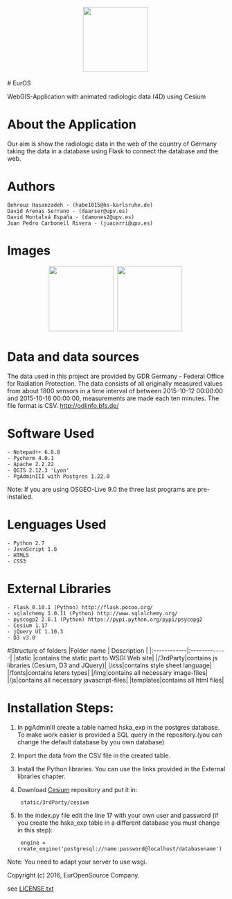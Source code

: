 <p align="center">
<a href="https://github.com/HsKA-OSGIS/EurOS/blob/master/static/img/Logo.png?raw=true"><img src="https://github.com/HsKA-OSGIS/EurOS/blob/master/static/img/Logo.png?raw=true" height="150" /></a>&nbsp;
</p>
# EurOS

WebGIS-Application with animated radiologic data (4D) using Cesium

# About the Application

Our aim is show the radiologic data in the web of the country of Germany taking the data in a database using Flask to connect the database and the web. 

# Authors

	Behrouz Hasanzadeh - (habe1015@hs-karlsruhe.de)
	David Arenas Serrano - (daarser@upv.es)
	David Montalvá España - (damones2@upv.es)
	Juan Pedro Carbonell Rivera - (juacarri@upv.es)

# Images 

<p align="center">
<a href="http://i.imgur.com/24LcMNB.jpg"><img src="http://i.imgur.com/24LcMNB.jpg" height="150" /></a>&nbsp;
<a href="http://i.imgur.com/5vmuzew.jpg"><img src="http://i.imgur.com/5vmuzew.jpg" height="150" /></a>&nbsp;
</p>
	
# Data and data sources

The data used in this project are provided by GDR Germany - Federal Office for Radiation Protection. The data consists of all originally measured
values from about 1800 sensors in a time interval of between 2015-10-12 00:00:00 and 2015-10-16 00:00:00, measurements are made each ten minutes. The file format is CSV. 
http://odlinfo.bfs.de/


# Software Used

	- Notepad++ 6.8.8
	- Pycharm 4.0.1
	- Apache 2.2.22
	- QGIS 2.12.3 'Lyon'
	- PgAdminIII with Postgres 1.22.0
	
Note: If you are using OSGEO-Live 9.0 the three last programs are pre-installed.

# Lenguages Used

	- Python 2.7
	- JavaScript 1.8
	- HTML5
	- CSS3

# External Libraries

	- Flask 0.10.1 (Python) http://flask.pocoo.org/
	- sqlalchemy 1.0.11 (Python) http://www.sqlalchemy.org/
	- pyscogp2 2.6.1 (Python) https://pypi.python.org/pypi/psycopg2
	- Cesium 1.17
	- jQuery UI 1.10.3
	- D3 v3.0
	
#Structure of folders
|Folder name | Description |
|:------------|:-------------|
|static |contains the static part to WSGI Web site|
|/3rdParty|contains js libraries (Cesium, D3 and JQuery)|
|/css|contains style sheet language|
|/fonts|contains leters types|
|/img|contains all necessary image-files|
|/js|contains all necessary javascript-files|
|templates|contains all html files|



# Installation Steps:
	
1. In pgAdminIII create a table named hska_exp in the postgres database. To make work easier is provided a SQL query in the repository.(you can change the default database by you own database)

2. Import the data from the CSV file in the created table.

3. Install the Python libraries. You can use the links provided in the External libraries chapter.

4. Download <a href='https://github.com/AnalyticalGraphicsInc/cesium.git'>Cesium</a> repository and put it in:
	
		static/3rdParty/cesium

5. In the index.py file edit the line 17 with your own user and password (if you create the hska_exp table in a different database you must change in this step): 

		engine = create_engine('postgresql://name:password@localhost/databasename')

Note: You need to adapt your server to use wsgi. 

Copyright (c) 2016, EurOpenSource Company.

see <a href='https://github.com/HsKA-OSGIS/EurOS/blob/master/License'>LICENSE.txt</a>

